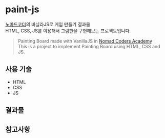 # paint-js
[노마드코더](https://academy.nomadcoders.co/)의 바닐라JS로 게임 만들기 결과물<br>
HTML, CSS, JS를 이용해서 그림판을 구현해보는 프로젝트입니다.<br>

>Painting Board made with VanillaJS in [Nomad Coders Academy](https://academy.nomadcoders.co/)<br>
This is a project to implement Painting Board using HTML, CSS and JS.<br>

## 사용 기술
- HTML
- CSS
- JS

## 결과물

## 참고사항
